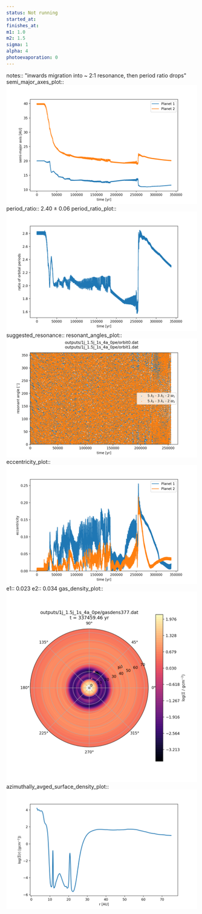 ```yaml
---
status: Not running
started_at:
finishes_at:
m1: 1.0
m2: 1.5
sigma: 1
alpha: 4
photoevaporation: 0
---
```


notes:: "inwards migration into ~ 2:1 resonance, then period ratio drops"
semi_major_axes_plot:: ![semi_major_axes_1j_1.5j_1s_4a_0pe.png](plots/semi_major_axes/semi_major_axes_1j_1.5j_1s_4a_0pe.png)
period_ratio:: 2.40 ± 0.06
period_ratio_plot:: ![period_ratio_1j_1.5j_1s_4a_0pe.png](plots/period_ratio/period_ratio_1j_1.5j_1s_4a_0pe.png)
suggested_resonance:: 
resonant_angles_plot:: ![resonant_angles_1j_1.5j_1s_4a_0pe.png](plots/resonant_angles/resonant_angles_1j_1.5j_1s_4a_0pe.png)
eccentricity_plot:: ![eccentricity_1j_1.5j_1s_4a_0pe.png](plots/eccentricity/eccentricity_1j_1.5j_1s_4a_0pe.png)
e1:: 0.023
e2:: 0.034
gas_density_plot:: ![gas_density_1j_1.5j_1s_4a_0pe.png](plots/gas_density/gas_density_1j_1.5j_1s_4a_0pe.png)
azimuthally_avged_surface_density_plot:: ![azimuthally_avged_surface_density_1j_1.5j_1s_4a_0pe.png](plots/azimuthally_avged_surface_density/azimuthally_avged_surface_density_1j_1.5j_1s_4a_0pe.png)
